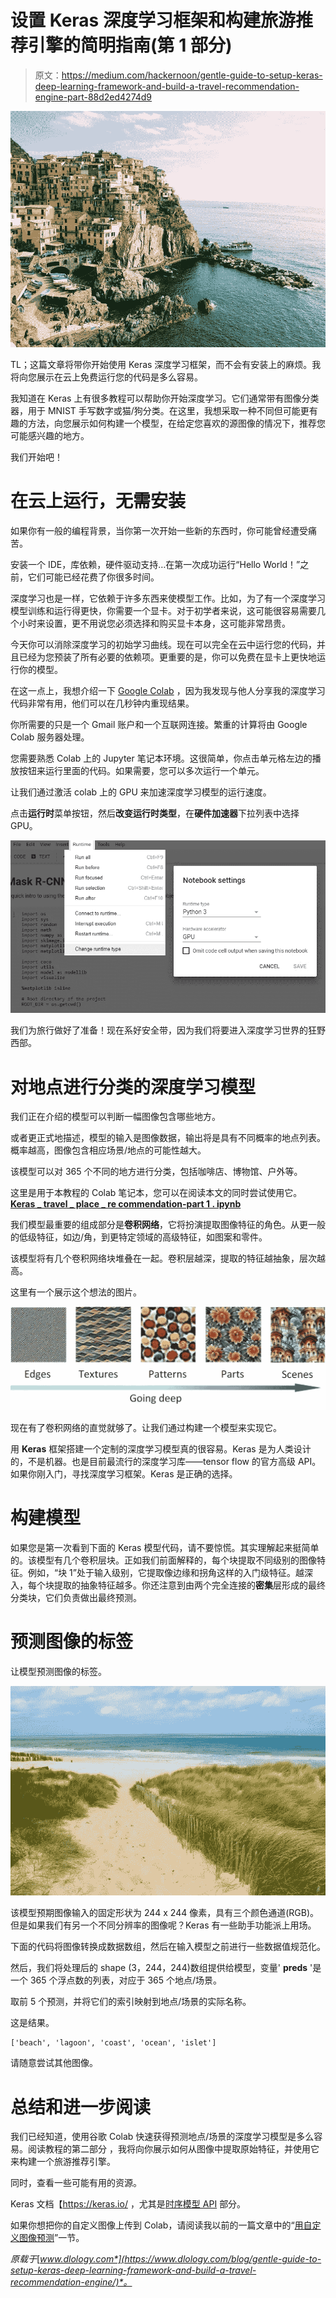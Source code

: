 # 设置 Keras 深度学习框架和构建旅游推荐引擎的简明指南(第 1 部分)

> 原文：<https://medium.com/hackernoon/gentle-guide-to-setup-keras-deep-learning-framework-and-build-a-travel-recommendation-engine-part-88d2ed4274d9>

![](img/8a218f8af9fafcaa90a68876653e8c51.png)

TL；这篇文章将带你开始使用 Keras 深度学习框架，而不会有安装上的麻烦。我将向您展示在云上免费运行您的代码是多么容易。

我知道在 Keras 上有很多教程可以帮助你开始深度学习。它们通常带有图像分类器，用于 MNIST 手写数字或猫/狗分类。在这里，我想采取一种不同但可能更有趣的方法，向您展示如何构建一个模型，在给定您喜欢的源图像的情况下，推荐您可能感兴趣的地方。

我们开始吧！

# 在云上运行，无需安装

如果你有一般的编程背景，当你第一次开始一些新的东西时，你可能曾经遭受痛苦。

安装一个 IDE，库依赖，硬件驱动支持…在第一次成功运行“Hello World！”之前，它们可能已经花费了你很多时间。

深度学习也是一样，它依赖于许多东西来使模型工作。比如，为了有一个深度学习模型训练和运行得更快，你需要一个显卡。对于初学者来说，这可能很容易需要几个小时来设置，更不用说您必须选择和购买显卡本身，这可能非常昂贵。

今天你可以消除深度学习的初始学习曲线。现在可以完全在云中运行您的代码，并且已经为您预装了所有必要的依赖项。更重要的是，你可以免费在显卡上更快地运行你的模型。

在这一点上，我想介绍一下 [Google Colab](https://colab.research.google.com/notebooks/welcome.ipynb) ，因为我发现与他人分享我的深度学习代码非常有用，他们可以在几秒钟内重现结果。

你所需要的只是一个 Gmail 账户和一个互联网连接。繁重的计算将由 Google Colab 服务器处理。

您需要熟悉 Colab 上的 Jupyter 笔记本环境。这很简单，你点击单元格左边的播放按钮来运行里面的代码。如果需要，您可以多次运行一个单元。

让我们通过激活 colab 上的 GPU 来加速深度学习模型的运行速度。

点击**运行时**菜单按钮，然后**改变运行时类型**，在**硬件加速器**下拉列表中选择 GPU。

![](img/2462c1093d6b79e254e1dbbf44bf0259.png)

我们为旅行做好了准备！现在系好安全带，因为我们将要进入深度学习世界的狂野西部。

# 对地点进行分类的深度学习模型

我们正在介绍的模型可以判断一幅图像包含哪些地方。

或者更正式地描述，模型的输入是图像数据，输出将是具有不同概率的地点列表。概率越高，图像包含相应场景/地点的可能性越大。

该模型可以对 365 个不同的地方进行分类，包括咖啡店、博物馆、户外等。

这里是用于本教程的 Colab 笔记本，您可以在阅读本文的同时尝试使用它。[**Keras _ travel _ place _ re commendation-part 1 . ipynb**](https://drive.google.com/file/d/1pbQGPy-E2-e_J31trPdrTtMoRHyadfoc/view?usp=sharing)

我们模型最重要的组成部分是**卷积网络**，它将扮演提取图像特征的角色。从更一般的低级特征，如边/角，到更特定领域的高级特征，如图案和零件。

该模型将有几个卷积网络块堆叠在一起。卷积层越深，提取的特征越抽象，层次越高。

这里有一个展示这个想法的图片。

![](img/22553884a8a8a9c47c02667c0e7cf4c2.png)

现在有了卷积网络的直觉就够了。让我们通过构建一个模型来实现它。

用 **Keras** 框架搭建一个定制的深度学习模型真的很容易。Keras 是为人类设计的，不是机器。也是目前最流行的深度学习库——tensor flow 的官方高级 API。如果你刚入门，寻找深度学习框架。Keras 是正确的选择。

# 构建模型

如果您是第一次看到下面的 Keras 模型代码，请不要惊慌。其实理解起来挺简单的。该模型有几个卷积层块。正如我们前面解释的，每个块提取不同级别的图像特征。例如，“块 1”处于输入级别，它提取像边缘和拐角这样的入门级特征。越深入，每个块提取的抽象特征越多。你还注意到由两个完全连接的**密集**层形成的最终分类块，它们负责做出最终预测。

# 预测图像的标签

让模型预测图像的标签。

![](img/13d5b038eed4ba76b56904685f4726f6.png)

该模型预期图像输入的固定形状为 244 x 244 像素，具有三个颜色通道(RGB)。但是如果我们有另一个不同分辨率的图像呢？Keras 有一些助手功能派上用场。

下面的代码将图像转换成数据数组，然后在输入模型之前进行一些数据值规范化。

然后，我们将处理后的 shape (3，244，244)数组提供给模型，变量' **preds** '是一个 365 个浮点数的列表，对应于 365 个地点/场景。

取前 5 个预测，并将它们的索引映射到地点/场景的实际名称。

这是结果。

```
['beach', 'lagoon', 'coast', 'ocean', 'islet']
```

请随意尝试其他图像。

# 总结和进一步阅读

我们已经知道，使用谷歌 Colab 快速获得预测地点/场景的深度学习模型是多么容易。阅读教程的第二部分 ，我将向你展示如何从图像中提取原始特征，并使用它来构建一个旅游推荐引擎。

同时，查看一些可能有用的资源。

Keras 文档【https://keras.io/ ，尤其是[时序模型 API](https://keras.io/getting-started/sequential-model-guide/) 部分。

如果你想把你的自定义图像上传到 Colab，请阅读我以前的一篇文章中的“[用自定义图像预测](https://www.dlology.com/blog/how-to-run-object-detection-and-segmentation-on-video-fast-for-free/#predict-with-custom-images)”一节。

*原载于*[*www.dlology.com*](https://www.dlology.com/blog/gentle-guide-to-setup-keras-deep-learning-framework-and-build-a-travel-recommendation-engine/)*。*